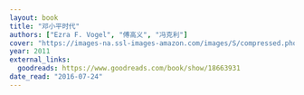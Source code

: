```yaml
---
layout: book
title: "邓小平时代"
authors: ["Ezra F. Vogel", "傅高义", "冯克利"]
cover: "https://images-na.ssl-images-amazon.com/images/S/compressed.photo.goodreads.com/books/1384804225i/18663931.jpg"
year: 2011
external_links:
  goodreads: https://www.goodreads.com/book/show/18663931
date_read: "2016-07-24"
---
```


